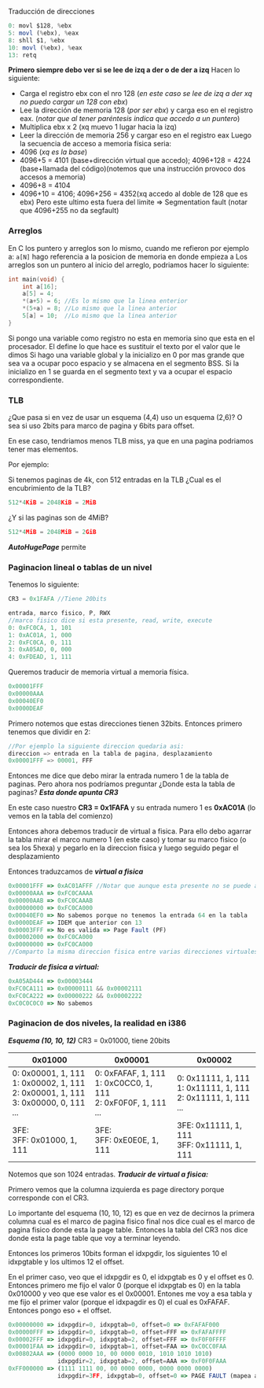 Traducción de direcciones
```js
0: movl $128, %ebx
5: movl (%ebx), %eax
8: shll $1, %ebx
10: movl (%ebx), %eax
13: retq
```
**Primero siempre debo ver si se lee de izq a der o de der a izq**
Hacen lo siguiente:
- Carga el registro ebx con el nro 128 (*en este caso se lee de izq a der xq no puedo cargar un 128 con ebx*)
- Lee la dirección de memoria 128 (*por ser ebx*) y carga eso en el registro eax. (*notar que al tener paréntesis indica que accedo a un puntero*)
- Multiplica ebx x 2 (xq muevo 1 lugar hacia la izq)
- Leer la dirección de memoria 256 y cargar eso en el registro eax
Luego la secuencia de acceso a memoria física seria:
- 4096 (*xq es la base*)
- 4096+5 = 4101 (base+dirección virtual que accedo); 4096+128 = 4224 (base+llamada del código)(notemos que una instrucción provoco dos accesos a memoria)
- 4096+8 = 4104
- 4096+10 = 4106; 4096+256 = 4352(xq accedo al doble de 128 que es ebx) Pero este ultimo esta fuera del limite => Segmentation fault (notar que 4096+255 no da segfault)

### Arreglos
En C los puntero y arreglos son lo mismo, cuando me refieron por ejemplo a:
`a[N]` hago referencia a la posicion de memoria en donde empieza a
Los arreglos son un puntero al inicio del arreglo, podriamos hacer lo siguiente:
```c
int main(void) {
	int a[16];
	a[5] = 4;
	*(a+5) = 6; //Es lo mismo que la linea enterior
	*(5+a) = 8; //Lo mismo que la linea anterior
	5[a] = 10;  //Lo mismo que la linea anterior
}
```
Si pongo una variable como registro no esta en memoria sino que esta en el procesador.
El define lo que hace es sustituir el texto por el valor que le dimos
Si hago una variable global y la inicializo en 0 por mas grande que sea va a ocupar poco espacio y se almacena en el segmento BSS. Si la inicializo en 1 se guarda en el segmento text y va a ocupar el espacio correspondiente.

### TLB
¿Que pasa si en vez de usar un esquema (4,4) uso un esquema (2,6)? O sea si uso 2bits para marco de pagina y 6bits para offset.

En ese caso, tendriamos menos TLB miss, ya que en una pagina podriamos tener mas elementos.

Por ejemplo:

Si tenemos paginas de 4k, con 512 entradas en la TLB ¿Cual es el encubrimiento de la TLB?

```js
512*4KiB = 2048KiB = 2MiB
```

¿Y si las paginas son de 4MiB?

```js
512*4MiB = 2048MiB = 2GiB
```

***AutoHugePage*** permite 

### Paginacion lineal o tablas de un nivel
Tenemos lo siguiente:

```js
CR3 = 0x1FAFA //Tiene 20bits

entrada, marco fisico, P, RWX 
//marco fisico dice si esta presente, read, write, execute
0: 0xFC0CA, 1, 101
1: 0xAC01A, 1, 000
2: 0xFC0CA, 0, 111
3: 0xA05AD, 0, 000
4: 0xFDEAD, 1, 111
```

Queremos traducir de memoria virtual a memoria física.

```js
0x00001FFF
0x00000AAA
0x00040EF0
0x0000DEAF
```

Primero notemos que estas direcciones tienen 32bits. Entonces primero tenemos que dividir en 2:

```c++
//Por ejemplo la siguiente direccion quedaria asi:
direccion => entrada en la tabla de pagina, desplazamiento
0x00001FFF => 00001, FFF
```

Entonces me dice que debo mirar la entrada numero 1 de la tabla de paginas. Pero ahora nos podríamos preguntar ¿Donde esta la tabla de paginas? ***Esta donde apunta CR3*** 

En este caso nuestro **CR3 = 0x1FAFA** y su entrada numero 1 es **0xAC01A** (lo vemos en la tabla del comienzo)

Entonces ahora debemos traducir de virtual a fisica. Para ello debo agarrar la tabla mirar el marco numero 1 (en este caso) y tomar su marco fisico (o sea los 5hexa) y pegarlo en la direccion fisica y luego seguido pegar el desplazamiento

Entonces traduzcamos de ***virtual a fisica***

```js
0x00001FFF => 0xAC01AFFF //Notar que aunque esta presente no se puede acceder porque RWX=000
0x00000AAA => 0xFC0CAAAA
0x00000AAB => 0xFC0CAAAB
0x00000000 => 0xFC0CA000
0x00040EF0 => No sabemos porque no tenemos la entrada 64 en la tabla
0x0000DEAF => IDEM que anterior con 13
0x00003FFF => No es valida => Page Fault (PF)
0x00002000 => 0xFC0CA000 
0x00000000 => 0xFC0CA000
//Comparto la misma direccion fisica entre varias direcciones virtuales, es util por ejemplo con las librerias
```


***Traducir de fisica a virtual:***

```js
0xA05AD444 => 0x00003444
0xFC0CA111 => 0x00000111 && 0x00002111
0xFC0CA222 => 0x00000222 && 0x00002222
0xC0C0C0C0 => No sabemos
```


### Paginacion de dos niveles, la realidad en i386
***Esquema (10, 10, 12)***
CR3 = 0x01000, tiene 20bits

| 0x01000                                                                                     | 0x00001                                                                | 0x00002                                                               |
| ------------------------------------------------------------------------------------------- | ---------------------------------------------------------------------- | --------------------------------------------------------------------- |
| 0: 0x00001, 1, 111<br>1: 0x00002, 1, 111<br>2: 0x00001, 1, 111<br>3: 0x00000, 0, 111<br>... | 0: 0xFAFAF, 1, 111<br>1:  0xC0CC0, 1, 111<br>2: 0xF0F0F, 1, 111<br>... | 0: 0x11111, 1, 111<br>1: 0x11111, 1, 111<br>2: 0x11111, 1, 111<br>... |
| 3FE:<br>3FF: 0x01000, 1, 111                                                                | 3FE:<br>3FF: 0xE0E0E, 1, 111                                           | 3FE: 0x11111, 1, 111<br>3FF: 0x11111, 1, 111<br>                      |

Notemos que son 1024 entradas.
***Traducir de virtual a fisica:***

Primero vemos que la columna izquierda es page directory porque corresponde con el CR3.

Lo importante del esquema (10, 10, 12) es que en vez de decirnos la primera columna cual es el marco de pagina fisico final nos dice cual es el marco de pagina fisico donde esta la page table. Entonces la tabla del CR3 nos dice donde esta la page table que voy a terminar leyendo.

Entonces los primeros 10bits forman el idxpgdir, los siguientes 10 el idxpgtable y los ultimos 12 el offset.

En el primer caso, veo que el idxpgdir es 0, el idxpgtab es 0 y el offset es 0. Entonces primero me fijo el valor 0 (porque el idxpgtab es 0) en la tabla 0x010000 y veo que ese valor es el 0x00001. Entones me voy a esa tabla y me fijo el primer valor (porque el idxpagdir es 0) el cual es 0xFAFAF. Entonces pongo eso + el offset.

```js
0x00000000 => idxpgdir=0, idxpgtab=0, offset=0 => 0xFAFAF000
0x00000FFF => idxpgdir=0, idxpgtab=0, offset=FFF => 0xFAFAFFFF
0x00002FFF => idxpgdir=0, idxpgtab=2, offset=FFF => 0xF0F0FFFF
0x00001FAA => idxpgdir=0, idxpgtab=1, offset=FAA => 0xC0CC0FAA
0x00802AAA => (0000 0000 10, 00 0000 0010, 1010 1010 1010)
			  idxpgdir=2, idxpgtab=2, offset=AAA => 0xF0F0FAAA
0xFF000000 => (1111 1111 00, 00 0000 0000, 0000 0000 0000)
			  idxpgdir=3FF, idxpgtab=0, offset=0 => PAGE FAULT (mapea al 3FE del 0x00001 que no esta indicada)
```